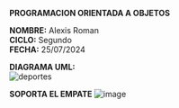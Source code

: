 **PROGRAMACION ORIENTADA A OBJETOS**  
  
**NOMBRE:** Alexis Roman  
**CICLO:** Segundo  
**FECHA:** 25/07/2024  

**DIAGRAMA UML:**  
![deportes](https://github.com/user-attachments/assets/3fd24fa7-47c0-4d54-ab7b-625e8397ee03)

**SOPORTA EL EMPATE**
![image](https://github.com/user-attachments/assets/07c46722-37cd-470d-a4a6-72d31007b443)
